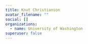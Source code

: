 ```yaml
---
title: Knut Christianson
avatar_filename: ""
social: []
organizations:
  - name: University of Washington
superuser: false
---
```

